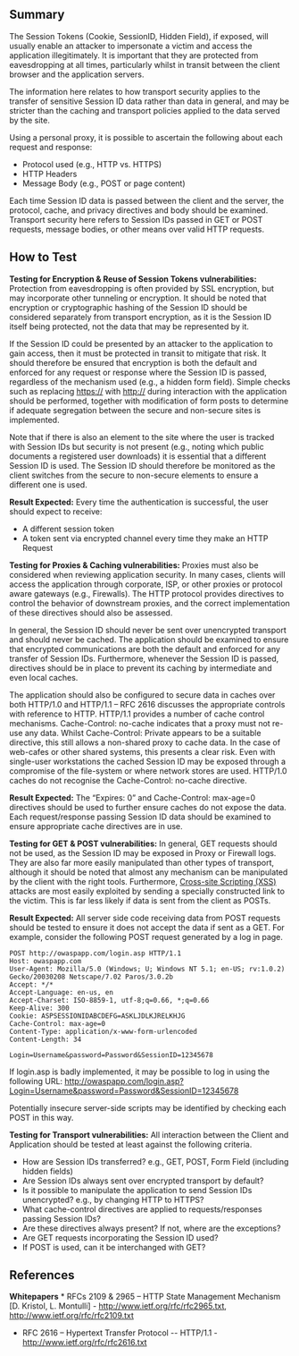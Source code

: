 ## Summary

The Session Tokens (Cookie, SessionID, Hidden Field), if exposed, will
usually enable an attacker to impersonate a victim and access the
application illegitimately. It is important that they are protected from
eavesdropping at all times, particularly whilst in transit between the
client browser and the application servers.

The information here relates to how transport security applies to the
transfer of sensitive Session ID data rather than data in general, and
may be stricter than the caching and transport policies applied to the
data served by the site.

Using a personal proxy, it is possible to ascertain the following about
each request and response:

  - Protocol used (e.g., HTTP vs. HTTPS)
  - HTTP Headers
  - Message Body (e.g., POST or page content)

Each time Session ID data is passed between the client and the server,
the protocol, cache, and privacy directives and body should be examined.
Transport security here refers to Session IDs passed in GET or POST
requests, message bodies, or other means over valid HTTP requests.

## How to Test

**Testing for Encryption & Reuse of Session Tokens vulnerabilities:**
Protection from eavesdropping is often provided by SSL encryption, but
may incorporate other tunneling or encryption. It should be noted that
encryption or cryptographic hashing of the Session ID should be
considered separately from transport encryption, as it is the Session ID
itself being protected, not the data that may be represented by it.

If the Session ID could be presented by an attacker to the application
to gain access, then it must be protected in transit to mitigate that
risk. It should therefore be ensured that encryption is both the default
and enforced for any request or response where the Session ID is passed,
regardless of the mechanism used (e.g., a hidden form field). Simple
checks such as replacing <https://> with <http://> during interaction
with the application should be performed, together with modification of
form posts to determine if adequate segregation between the secure and
non-secure sites is implemented.

Note that if there is also an element to the site where the user is
tracked with Session IDs but security is not present (e.g., noting which
public documents a registered user downloads) it is essential that a
different Session ID is used. The Session ID should therefore be
monitored as the client switches from the secure to non-secure elements
to ensure a different one is used.

**Result Expected:**
Every time the authentication is successful, the user should expect to
receive:

  - A different session token
  - A token sent via encrypted channel every time they make an HTTP
    Request

**Testing for Proxies & Caching vulnerabilities:**
Proxies must also be considered when reviewing application security. In
many cases, clients will access the application through corporate, ISP,
or other proxies or protocol aware gateways (e.g., Firewalls). The HTTP
protocol provides directives to control the behavior of downstream
proxies, and the correct implementation of these directives should also
be assessed.

In general, the Session ID should never be sent over unencrypted
transport and should never be cached. The application should be examined
to ensure that encrypted communications are both the default and
enforced for any transfer of Session IDs. Furthermore, whenever the
Session ID is passed, directives should be in place to prevent its
caching by intermediate and even local caches.

The application should also be configured to secure data in caches over
both HTTP/1.0 and HTTP/1.1 – RFC 2616 discusses the appropriate controls
with reference to HTTP. HTTP/1.1 provides a number of cache control
mechanisms. Cache-Control: no-cache indicates that a proxy must not
re-use any data. Whilst Cache-Control: Private appears to be a suitable
directive, this still allows a non-shared proxy to cache data. In the
case of web-cafes or other shared systems, this presents a clear risk.
Even with single-user workstations the cached Session ID may be exposed
through a compromise of the file-system or where network stores are
used. HTTP/1.0 caches do not recognise the Cache-Control: no-cache
directive.

**Result Expected:**
The “Expires: 0” and Cache-Control: max-age=0 directives should be used
to further ensure caches do not expose the data. Each request/response
passing Session ID data should be examined to ensure appropriate cache
directives are in use.

**Testing for GET & POST vulnerabilities:**
In general, GET requests should not be used, as the Session ID may be
exposed in Proxy or Firewall logs. They are also far more easily
manipulated than other types of transport, although it should be noted
that almost any mechanism can be manipulated by the client with the
right tools. Furthermore, [Cross-site Scripting
(XSS)](Cross-site_Scripting_\(XSS\) "wikilink") attacks are most easily
exploited by sending a specially constructed link to the victim. This is
far less likely if data is sent from the client as POSTs.

**Result Expected:**
All server side code receiving data from POST requests should be tested
to ensure it does not accept the data if sent as a GET. For example,
consider the following POST request generated by a log in page.

    POST http://owaspapp.com/login.asp HTTP/1.1
    Host: owaspapp.com
    User-Agent: Mozilla/5.0 (Windows; U; Windows NT 5.1; en-US; rv:1.0.2) Gecko/20030208 Netscape/7.02 Paros/3.0.2b
    Accept: */*
    Accept-Language: en-us, en
    Accept-Charset: ISO-8859-1, utf-8;q=0.66, *;q=0.66
    Keep-Alive: 300
    Cookie: ASPSESSIONIDABCDEFG=ASKLJDLKJRELKHJG
    Cache-Control: max-age=0
    Content-Type: application/x-www-form-urlencoded
    Content-Length: 34

    Login=Username&password=Password&SessionID=12345678

If login.asp is badly implemented, it may be possible to log in using
the following URL:
<http://owaspapp.com/login.asp?Login=Username&password=Password&SessionID=12345678>

Potentially insecure server-side scripts may be identified by checking
each POST in this way.

**Testing for Transport vulnerabilities:**
All interaction between the Client and Application should be tested at
least against the following criteria.

  - How are Session IDs transferred? e.g., GET, POST, Form Field
    (including hidden fields)
  - Are Session IDs always sent over encrypted transport by default?
  - Is it possible to manipulate the application to send Session IDs
    unencrypted? e.g., by changing HTTP to HTTPS?
  - What cache-control directives are applied to requests/responses
    passing Session IDs?
  - Are these directives always present? If not, where are the
    exceptions?
  - Are GET requests incorporating the Session ID used?
  - If POST is used, can it be interchanged with GET?

## References

**Whitepapers**
\* RFCs 2109 & 2965 – HTTP State Management Mechanism \[D. Kristol, L.
Montulli\] - <http://www.ietf.org/rfc/rfc2965.txt>,
<http://www.ietf.org/rfc/rfc2109.txt>

  - RFC 2616 – Hypertext Transfer Protocol -- HTTP/1.1 -
    <http://www.ietf.org/rfc/rfc2616.txt>